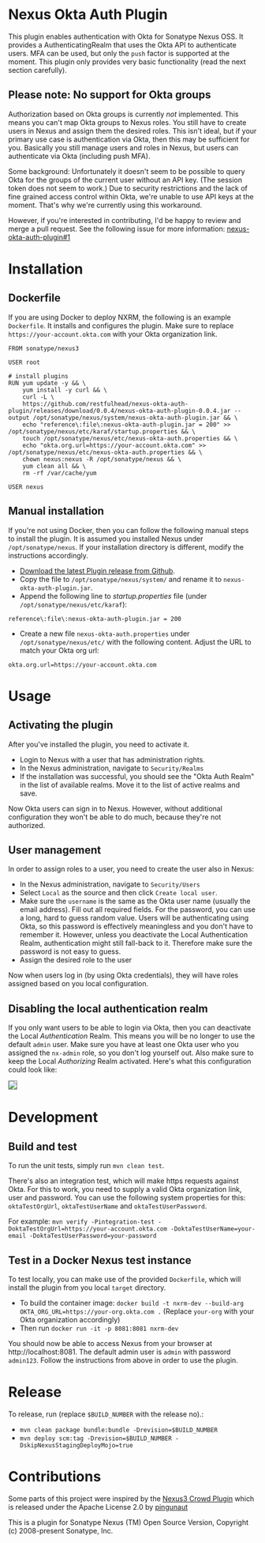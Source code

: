 # Nexus Okta Auth Plugin
This plugin enables authentication with Okta for Sonatype Nexus OSS. It provides a AuthenticatingRealm that uses the Okta API to authenticate users. MFA can be used, but only the `push` factor is supported at the moment. This plugin only provides very basic functionality (read the next section carefully).

## Please note: No support for Okta groups

Authorization based on Okta groups is currently *not* implemented. This means you can't map Okta groups to Nexus roles. You still have to create users in Nexus and assign them the desired roles. This isn't ideal, but if your primary use case is authentication via Okta, then this may be sufficient for you. Basically you still manage users and roles in Nexus, but users can authenticate via Okta (including push MFA).

Some background: Unfortunately it doesn't seem to be possible to query Okta for the groups of the current user without an API key. (The session token does not seem to work.) Due to security restrictions and the lack of fine grained access control within Okta, we're unable to use API keys at the moment. That's why we're currently using this workaround.

However, if you're interested in contributing, I'd be happy to review and merge a pull request. See the following issue for more information: [nexus-okta-auth-plugin#1](https://github.com/restfulhead/nexus-okta-auth-plugin/issues/1)

# Installation

## Dockerfile

If you are using Docker to deploy NXRM, the following is an example `Dockerfile`. It installs and configures the plugin. Make sure to replace `https://your-account.okta.com` with your Okta organization link.

```
FROM sonatype/nexus3

USER root

# install plugins
RUN yum update -y && \
    yum install -y curl && \
    curl -L \
    https://github.com/restfulhead/nexus-okta-auth-plugin/releases/download/0.0.4/nexus-okta-auth-plugin-0.0.4.jar --output /opt/sonatype/nexus/system/nexus-okta-auth-plugin.jar && \
    echo "reference\:file\:nexus-okta-auth-plugin.jar = 200" >> /opt/sonatype/nexus/etc/karaf/startup.properties && \
    touch /opt/sonatype/nexus/etc/nexus-okta-auth.properties && \
    echo "okta.org.url=https://your-account.okta.com" >> /opt/sonatype/nexus/etc/nexus-okta-auth.properties && \
    chown nexus:nexus -R /opt/sonatype/nexus && \
    yum clean all && \
    rm -rf /var/cache/yum

USER nexus
```

## Manual installation

If you're not using Docker, then you can follow the following manual steps to install the plugin. It is assumed you installed Nexus under `/opt/sonatype/nexus`. If your installation directory is different, modify the instructions accordingly.

* [Download the latest Plugin release from Github](https://github.com/restfulhead/nexus-okta-auth-plugin/releases/download/nexus-okta-auth-plugin-0.0.1/nexus-okta-auth-plugin-0.0.1.jar).
* Copy the file to `/opt/sonatype/nexus/system/` and rename it to `nexus-okta-auth-plugin.jar`.
* Append the following line to *startup.properties* file (under `/opt/sonatype/nexus/etc/karaf`):
```
reference\:file\:nexus-okta-auth-plugin.jar = 200
```
* Create a new file `nexus-okta-auth.properties` under `/opt/sonatype/nexus/etc/` with the following content. Adjust the URL to match your Okta org url:
```
okta.org.url=https://your-account.okta.com
```

# Usage

## Activating the plugin
After you've installed the plugin, you need to activate it.

* Login to Nexus with a user that has administration rights.
* In the Nexus administration, navigate to `Security/Realms`
* If the installation was successful, you should see the "Okta Auth Realm" in the list of available realms. Move it to the list of active realms and save.

Now Okta users can sign in to Nexus. However, without additional configuration they won't be able to do much, because they're not authorized.

## User management
In order to assign roles to a user, you need to create the user also in Nexus:

* In the Nexus administration, navigate to `Security/Users`
* Select `Local` as the source and then click `Create local user`.
* Make sure the `username` is the same as the Okta user name (usually the email address). Fill out all required fields. For the password, you can use a long, hard to guess random value. Users will be authenticating using Okta, so this password is effectively meaningless and you don't have to remember it. However, unless you deactivate the Local Authentication Realm, authentication might still fall-back to it. Therefore make sure the password is not easy to guess.
* Assign the desired role to the user

Now when users log in (by using Okta credentials), they will have roles assigned based on you local configuration.

## Disabling the local authentication realm

If you only want users to be able to login via Okta, then you can deactivate the Local *Authentication* Realm. This means you will be no longer to use the default `admin` user. Make sure you have at least one Okta user who you assigned the `nx-admin` role, so you don't log yourself out. Also make sure to keep the Local *Authorizing* Realm activated. Here's what this configuration could look like:

<img style="border: 1px solid grey;" src='docs/img/nexus-realms-example.png'>


# Development

## Build and test

To run the unit tests, simply run `mvn clean test`.

There's also an integration test, which will make https requests against Okta. For this to work, you need to supply a valid Okta organization link, user and password. You can use the following system properties for this: `oktaTestOrgUrl`, `oktaTestUserName` and `oktaTestUserPassword`.

For example: `mvn verify -Pintegration-test -DoktaTestOrgUrl=https://your-account.okta.com -DoktaTestUserName=your-email -DoktaTestUserPassword=your-password`


## Test in a Docker Nexus test instance

To test locally, you can make use of the provided `Dockerfile`, which will install the plugin from you local `target` directory.

* To build the container image: `docker build -t nxrm-dev --build-arg OKTA_ORG_URL=https://your-org.okta.com .` (Replace `your-org` with your Okta organization accordingly)
* Then run `docker run -it -p 8081:8081 nxrm-dev`

You should now be able to access Nexus from your browser at http://localhost:8081. The default admin user is `admin` with password `admin123`. Follow the instructions from above in order to use the plugin.

# Release

To release, run (replace `$BUILD_NUMBER` with the release no).:
* `mvn clean package bundle:bundle -Drevision=$BUILD_NUMBER`
* `mvn deploy scm:tag -Drevision=$BUILD_NUMBER -DskipNexusStagingDeployMojo=true`

# Contributions

Some parts of this project were inspired by the [Nexus3 Crowd Plugin](https://github.com/pingunaut/nexus3-crowd-plugin) which is released under the Apache License 2.0 by [pingunaut](https://github.com/pingunaut)

This is a plugin for Sonatype Nexus (TM) Open Source Version, Copyright (c) 2008-present Sonatype, Inc.
